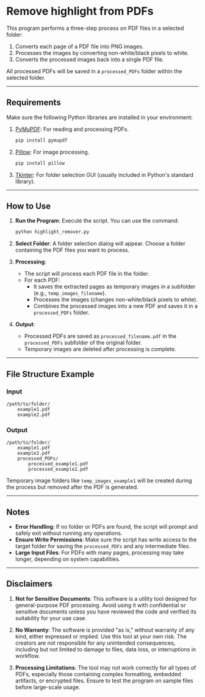 # Remove highlight from PDFs

This program performs a three-step process on PDF files in a selected folder:
1. Converts each page of a PDF file into PNG images.
2. Processes the images by converting non-white/black pixels to white.
3. Converts the processed images back into a single PDF file.

All processed PDFs will be saved in a `processed_PDFs` folder within the selected folder.

---

## Requirements

Make sure the following Python libraries are installed in your environment:

1. [PyMuPDF](https://pymupdf.readthedocs.io/): For reading and processing PDFs.
   ```bash
   pip install pymupdf
   ```

2. [Pillow](https://pillow.readthedocs.io/): For image processing.
   ```bash
   pip install pillow
   ```

3. [Tkinter](https://docs.python.org/3/library/tkinter.html): For folder selection GUI (usually included in Python's standard library).

---

## How to Use

1. **Run the Program**:
   Execute the script. You can use the command:
   ```bash
   python highlight_remover.py
   ```

2. **Select Folder**:
   A folder selection dialog will appear. Choose a folder containing the PDF files you want to process.

3. **Processing**:
   - The script will process each PDF file in the folder.
   - For each PDF:
     - It saves the extracted pages as temporary images in a subfolder (e.g., `temp_images_filename`).
     - Processes the images (changes non-white/black pixels to white).
     - Combines the processed images into a new PDF and saves it in a `processed_PDFs` folder.

4. **Output**:
   - Processed PDFs are saved as `processed_filename.pdf` in the `processed_PDFs` subfolder of the original folder.
   - Temporary images are deleted after processing is complete.

---

## File Structure Example

### Input
```plaintext
/path/to/folder/
    example1.pdf
    example2.pdf
```

### Output
```plaintext
/path/to/folder/
    example1.pdf
    example2.pdf
    processed_PDFs/
        processed_example1.pdf
        processed_example2.pdf
```

Temporary image folders like `temp_images_example1` will be created during the process but removed after the PDF is generated.

---

## Notes

- **Error Handling**: If no folder or PDFs are found, the script will prompt and safely exit without running any operations.
- **Ensure Write Permissions**: Make sure the script has write access to the target folder for saving the `processed_PDFs` and any intermediate files.
- **Large Input Files**: For PDFs with many pages, processing may take longer, depending on system capabilities.

---

## Disclaimers

1. **Not for Sensitive Documents**: This software is a utility tool designed for general-purpose PDF processing. Avoid using it with confidential or sensitive documents unless you have reviewed the code and verified its suitability for your use case.

2. **No Warranty**: The software is provided "as is," without warranty of any kind, either expressed or implied. Use this tool at your own risk. The creators are not responsible for any unintended consequences, including but not limited to damage to files, data loss, or interruptions in workflow.

3. **Processing Limitations**: The tool may not work correctly for all types of PDFs, especially those containing complex formatting, embedded artifacts, or encrypted files. Ensure to test the program on sample files before large-scale usage.
